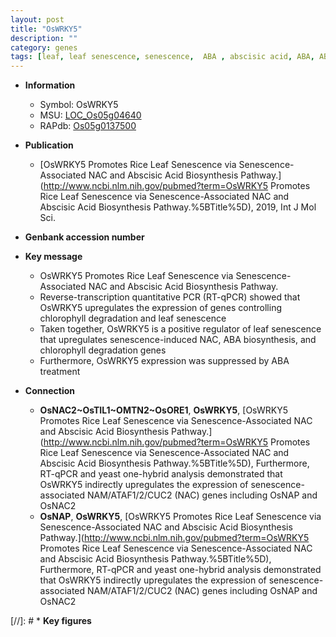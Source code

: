 ```yaml
---
layout: post
title: "OsWRKY5"
description: ""
category: genes
tags: [leaf, leaf senescence, senescence,  ABA , abscisic acid, ABA, ABA biosynthesis, abscisic acid biosynthesis]
---
```


* **Information**  
    + Symbol: OsWRKY5  
    + MSU: [LOC_Os05g04640](http://rice.uga.edu/cgi-bin/ORF_infopage.cgi?orf=LOC_Os05g04640)  
    + RAPdb: [Os05g0137500](http://rapdb.dna.affrc.go.jp/viewer/gbrowse_details/irgsp1?name=Os05g0137500)  

* **Publication**  
    + [OsWRKY5 Promotes Rice Leaf Senescence via Senescence-Associated NAC and Abscisic Acid Biosynthesis Pathway.](http://www.ncbi.nlm.nih.gov/pubmed?term=OsWRKY5 Promotes Rice Leaf Senescence via Senescence-Associated NAC and Abscisic Acid Biosynthesis Pathway.%5BTitle%5D), 2019, Int J Mol Sci.

* **Genbank accession number**  

* **Key message**  
    + OsWRKY5 Promotes Rice Leaf Senescence via Senescence-Associated NAC and Abscisic Acid Biosynthesis Pathway.
    + Reverse-transcription quantitative PCR (RT-qPCR) showed that OsWRKY5 upregulates the expression of genes controlling chlorophyll degradation and leaf senescence
    + Taken together, OsWRKY5 is a positive regulator of leaf senescence that upregulates senescence-induced NAC, ABA biosynthesis, and chlorophyll degradation genes
    + Furthermore, OsWRKY5 expression was suppressed by ABA treatment

* **Connection**  
    + __OsNAC2~OsTIL1~OMTN2~OsORE1__, __OsWRKY5__, [OsWRKY5 Promotes Rice Leaf Senescence via Senescence-Associated NAC and Abscisic Acid Biosynthesis Pathway.](http://www.ncbi.nlm.nih.gov/pubmed?term=OsWRKY5 Promotes Rice Leaf Senescence via Senescence-Associated NAC and Abscisic Acid Biosynthesis Pathway.%5BTitle%5D),  Furthermore, RT-qPCR and yeast one-hybrid analysis demonstrated that OsWRKY5 indirectly upregulates the expression of senescence-associated NAM/ATAF1/2/CUC2 (NAC) genes including OsNAP and OsNAC2
    + __OsNAP__, __OsWRKY5__, [OsWRKY5 Promotes Rice Leaf Senescence via Senescence-Associated NAC and Abscisic Acid Biosynthesis Pathway.](http://www.ncbi.nlm.nih.gov/pubmed?term=OsWRKY5 Promotes Rice Leaf Senescence via Senescence-Associated NAC and Abscisic Acid Biosynthesis Pathway.%5BTitle%5D),  Furthermore, RT-qPCR and yeast one-hybrid analysis demonstrated that OsWRKY5 indirectly upregulates the expression of senescence-associated NAM/ATAF1/2/CUC2 (NAC) genes including OsNAP and OsNAC2

[//]: # * **Key figures**  


